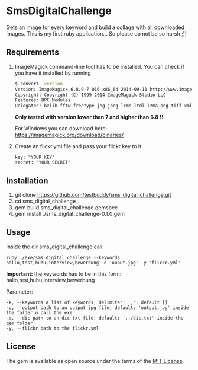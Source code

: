 # SmsDigitalChallenge

Gets an image for every keyword and build a collage with all downloaded images. This is my first ruby application... So please do not be so harsh ;))

## Requirements

1. ImageMagick command-line tool has to be installed. You can check if you have it installed by running

    ```sh
    $ convert -version
    Version: ImageMagick 6.8.9-7 Q16 x86_64 2014-09-11 http://www.imagemagick.org
    Copyright: Copyright (C) 1999-2014 ImageMagick Studio LLC
    Features: DPC Modules
    Delegates: bzlib fftw freetype jng jpeg lcms ltdl lzma png tiff xml zlib
    ```

    **Only tested with version lower than 7 and higher than 6.8 !!**

    For Windows you can download here: https://imagemagick.org/download/binaries/
    
2. Create an flickr.yml file and pass your flickr key to it
    
    ```
    key: "YOUR KEY"
    secret: "YOUR SECRET"
    ```

## Installation

1. git clone https://github.com/testbuddy/sms_digital_challenge.git
2. cd sms_digital_challenge
3. gem build sms_digital_challenge.gemspec
4. gem install ./sms_digital_challenge-0.1.0.gem

## Usage

Inside the dir sms_digital_challenge call:

```
ruby ./exe/sms_digital_challenge --keywords hallo,test,huhu,interview,bewerbung -o 'ouput.jpg' -y 'flickr.yml'

```

**Important:** the keywords has to be in this form: hallo,test,huhu,interview,bewerbung

Parameter:

```
-k, --keywords a list of keywords; delimiter: ','; default []
-o, --output path to an output jpg file; default: 'output.jpg' inside the folder u call the exe
-d, --dic path to an dic txt file; default: '../dic.txt' inside the gem folder
-y, --flickr path to the flickr.yml
```


## License

The gem is available as open source under the terms of the [MIT License](https://opensource.org/licenses/MIT).

